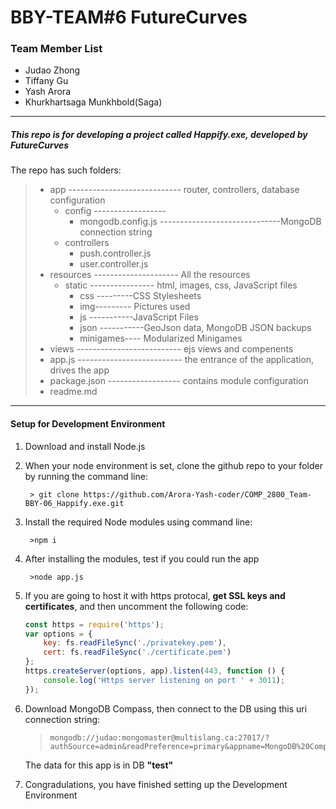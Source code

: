 # BBY-TEAM#6 FutureCurves
###  Team Member List
* Judao Zhong
* Tiffany Gu
* Yash Arora
* Khurkhartsaga Munkhbold(Saga)
***

##### This repo is for developing a project called Happify.exe, developed by FutureCurves

The repo has such folders:
>   * app ---------------------------- router, controllers, database configuration
>       *   config ------------------
>           * mongodb.config.js           ------------------------------MongoDB connection string
>       * controllers
>            * push.controller.js
>            * user.controller.js
>   * resources ---------------------   All the resources 
>       * static ----------------   html, images, css, JavaScript files
>            * css ---------CSS Stylesheets
>            * img--------- Pictures used
>            * js -----------JavaScript Files
>            * json -----------GeoJson data, MongoDB JSON backups
>            * minigames---- Modularized Minigames
>   * views  -------------------------- ejs views and compenents
>   * app.js -------------------------- the entrance of the application, drives the app
>   * package.json  ------------------ contains module configuration
>   * readme.md
***

#### Setup for Development Environment

1. Download and install Node.js
2. When your node environment is set, clone the github repo to your folder by running the command line:

        > git clone https://github.com/Arora-Yash-coder/COMP_2800_Team-BBY-06_Happify.exe.git
3. Install the required Node modules using command line:

        >npm i      

4. After installing the modules, test if you could run the app

        >node app.js
5. If you are going to host it with https protocal, __get SSL keys and certificates__, and then uncomment the following code:
    
    ```javascript
    const https = require('https');
    var options = {
        key: fs.readFileSync('./privatekey.pem'),
        cert: fs.readFileSync('./certificate.pem')
    };
    https.createServer(options, app).listen(443, function () {
        console.log('Https server listening on port ' + 3011);
    });
6.  Download MongoDB Compass, then connect to the DB using this uri connection string:
    >     mongodb://judao:mongomaster@multislang.ca:27017/?authSource=admin&readPreference=primary&appname=MongoDB%20Compass&ssl=false
    The data for this app is in DB   __"test"__
7.  Congradulations, you have finished setting up the Development Environment




